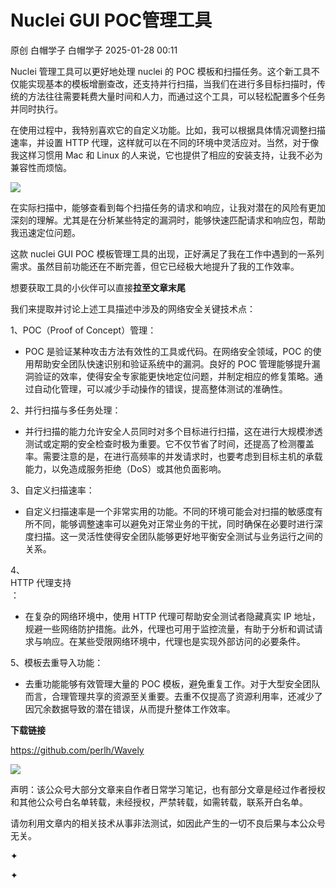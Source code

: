 #  Nuclei GUI POC管理工具   
原创 白帽学子  白帽学子   2025-01-28 00:11  
  
Nuclei 管理工具可以更好地处理 nuclei 的 POC 模板和扫描任务。这个新工具不仅能实现基本的模板增删查改，还支持并行扫描，当我们在进行多目标扫描时，传统的方法往往需要耗费大量时间和人力，而通过这个工具，可以轻松配置多个任务并同时执行。  
  
在使用过程中，我特别喜欢它的自定义功能。比如，我可以根据具体情况调整扫描速率，并设置 HTTP 代理，这样就可以在不同的环境中灵活应对。当然，对于像我这样习惯用 Mac 和 Linux 的人来说，它也提供了相应的安装支持，让我不必为兼容性而烦恼。  
  
![](https://mmbiz.qpic.cn/sz_mmbiz_jpg/LYy9xnADcdjecThbqlY6kpMhLWnhZYX9Sz7Z1WCFGtUZvic9kowrz9zOW7TiaY14xOlNgJH9vBXIRg1F85t6GNMg/640?wx_fmt=jpeg "")  
  
在实际扫描中，能够查看到每个扫描任务的请求和响应，让我对潜在的风险有更加深刻的理解。尤其是在分析某些特定的漏洞时，能够快速匹配请求和响应包，帮助我迅速定位问题。  
  
这款 nuclei GUI POC 模板管理工具的出现，正好满足了我在工作中遇到的一系列需求。虽然目前功能还在不断完善，但它已经极大地提升了我的工作效率。  
  
想要获取工具的小伙伴可以直接**拉至文章末尾**  
  
我们来提取并讨论上述工具描述中涉及的网络安全关键技术点：  
  
1、POC（Proof of Concept）管理：  
- POC 是验证某种攻击方法有效性的工具或代码。在网络安全领域，POC 的使用帮助安全团队快速识别和验证系统中的漏洞。良好的 POC 管理能够提升漏洞验证的效率，使得安全专家能更快地定位问题，并制定相应的修复策略。通过自动化管理，可以减少手动操作的错误，提高整体测试的准确性。  
  
2、并行扫描与多任务处理：  
- 并行扫描的能力允许安全人员同时对多个目标进行扫描，这在进行大规模渗透测试或定期的安全检查时极为重要。它不仅节省了时间，还提高了检测覆盖率。需要注意的是，在进行高频率的并发请求时，也要考虑到目标主机的承载能力，以免造成服务拒绝（DoS）或其他负面影响。  
  
3、自定义扫描速率：  
- 自定义扫描速率是一个非常实用的功能。不同的环境可能会对扫描的敏感度有所不同，能够调整速率可以避免对正常业务的干扰，同时确保在必要时进行深度扫描。这一灵活性使得安全团队能够更好地平衡安全测试与业务运行之间的关系。  
  
4、  
HTTP 代理支持  
：  
- 在复杂的网络环境中，使用 HTTP 代理可帮助安全测试者隐藏真实 IP 地址，规避一些网络防护措施。此外，代理也可用于监控流量，有助于分析和调试请求与响应。在某些受限网络环境中，代理也是实现外部访问的必要条件。  
  
5、模板去重导入功能：  
- 去重功能能够有效管理大量的 POC 模板，避免重复工作。对于大型安全团队而言，合理管理共享的资源至关重要。去重不仅提高了资源利用率，还减少了因冗余数据导致的潜在错误，从而提升整体工作效率。  
  
  
  
  
**下载链接**  
  
https://github.com/perlh/Wavely  
  
  
![](https://mmbiz.qpic.cn/sz_mmbiz_gif/LYy9xnADcdhic61NkXCWKufScrUrmmsG8tztWD8fDRiatPUaljxxpKc1PpnYNFjPibU5FwJmcuO4mZoQg5aXsAcog/640?wx_fmt=gif&wxfrom=5&wx_lazy=1&wx_co=1&tp=webp "")  
  
  
声明：该公众号大部分文章来自作者日常学习笔记，也有部分文章是经过作者授权和其他公众号白名单转载，未经授权，严禁转载，如需转载，联系开白名单。  
  
请勿利用文章内的相关技术从事非法测试，如因此产生的一切不良后果与本公众号无关。  
  
✦  
  
✦  
  
